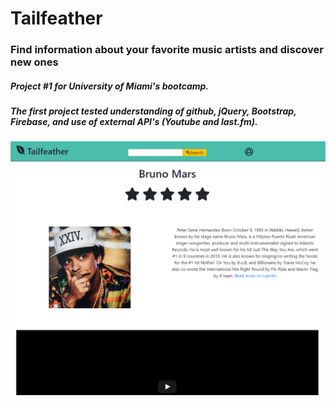 # Tailfeather

### Find information about your favorite music artists and discover new ones

##### Project #1 for University of Miami's bootcamp.

##### The first project tested understanding of github, jQuery, Bootstrap, Firebase, and use of external API's (Youtube and last.fm).

![Screenshot](readme_images/tailfeather.PNG)
